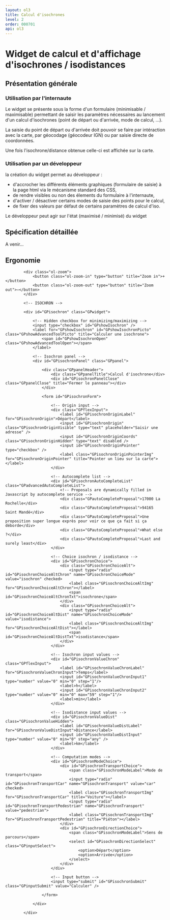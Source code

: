 ```yaml
---
layout: ol3
title: Calcul d'isochrones
level: 2
order: 000701
api: ol3
---
```


# Widget de calcul et d'affichage d'isochrones / isodistances

## Présentation générale

### Utilisation par l'internaute

Le widget se présente sous la forme d'un formulaire (minimisable / maximisable) permettant de saisir les paramètres nécessaires au lancement d'un calcul d'isochrones (point de départ ou d'arrivée, mode de calcul, ...).

La saisie du point de départ ou d'arrivée doit pouvoir se faire par intéraction avec la carte, par géocodage (géocodeur IGN) ou par saisie directe de coordonnées.

Une fois l'isochrone/distance obtenue celle-ci est affichée sur la carte.

### Utilisation par un développeur

la création du widget permet au développeur :

* d'accrocher les différents éléments graphiques (formulaire de saisie) à la page html via le mécanisme standard des CSS,
* de rendre visibles ou non des élements du formulaire à l'internaute,
* d'activer / désactiver certains modes de saisie des points pour le calcul,
* de fixer des valeurs par défaut de certains paramètres de calcul d'iso.

Le développeur peut agir sur l'état (maximisé / minimisé) du widget

## Spécification détaillée

A venir...

## Ergonomie
    

<div id="viewerDiv">
            
            <div class="ol-zoom">
                <button class="ol-zoom-in" type="button" title="Zoom in">+</button>
                <button class="ol-zoom-out" type="button" title="Zoom out">−</button>
            </div>
            
            <!-- ISOCHRON -->
            
            <div id="GPisochron" class="GPwidget">
                
                <!-- Hidden checkbox for minimizing/maximizing -->
                <input type="checkbox" id="GPshowIsochron" />
                <label for="GPshowIsochron" id="GPshowIsochronPicto" class="GPshowAdvancedToolPicto" title="Calculer une isochrone">
                    <span id="GPshowIsochronOpen" class="GPshowAdvancedToolOpen"></span>
                </label>
                
                <!-- Isochron panel -->
                <div id="GPisochronPanel" class="GPpanel">
                
                    <div class="GPpanelHeader">
                        <div class="GPpanelTitle">Calcul d'isochrone</div>
                        <div id="GPisochronPanelClose" class="GPpanelClose" title="Fermer le panneau"></div>
                    </div>
                    
                    <form id="GPisochronForm">
                        
                        <!-- Origin input -->
                        <div class="GPflexInput">
                            <label id="GPisochronOriginLabel" for="GPisochronOrigin">Départ</label>
                            <input id="GPisochronOrigin" class="GPisochronOriginVisible" type="text" placeholder="Saisir une adresse" />
                            <input id="GPisochronOriginCoords" class="GPisochronOriginHidden" type="text" disabled />
                            <input id="GPisochronOriginPointer" type="checkbox" />
                            <label class="GPisochronOriginPointerImg" for="GPisochronOriginPointer" title="Pointer un lieu sur la carte"></label>
                        </div>
                        
                        <!-- Autocomplete list -->
                        <div id="GPisochronAutoCompleteList" class="GPadvancedAutoCompleteList">
                            <!-- Proposals are dynamically filled in Javascript by autocomplete service -->
                            <div class="GPautoCompleteProposal">17000 La Rochelle</div>
                            <div class="GPautoCompleteProposal">94165 Saint Mandé</div>
                            <div class="GPautoCompleteProposal">Une proposition super longue exprès pour voir ce que ça fait si ça déborde</div>
                            <div class="GPautoCompleteProposal">What else ?</div>
                            <div class="GPautoCompleteProposal">Last and surely least</div>
                        </div>
                        
                        <!-- Choice isochron / isodistance -->
                        <div id="GPisochronChoice">
                            <div class="GPisochronChoiceAlt">
                                <input type="radio" id="GPisochronChoiceAltChron" name="GPisochronChoiceMode" value="isochron" checked>
                                <label class="GPisochronChoiceAltImg" for="GPisochronChoiceAltChron"></label>
                                <span id="GPisochronChoiceAltChronTxt">isochrone</span>
                            </div>
                            <div class="GPisochronChoiceAlt">
                                <input type="radio" id="GPisochronChoiceAltDist" name="GPisochronChoiceMode" value="isodistance">
                                <label class="GPisochronChoiceAltImg" for="GPisochronChoiceAltDist"></label>
                                <span id="GPisochronChoiceAltDistTxt">isodistance</span>
                            </div>
                        </div>
                        
                        <!-- Isochron input values -->
                        <div id="GPisochronValueChron" class="GPflexInput">
                            <label id="GPisochronValueChronLabel" for="GPisochronValueChronInput">Temps</label>
                            <input id="GPisochronValueChronInput1" type="number" value="0" min="0" step="1"/>
                            <label>h</label>
                            <input id="GPisochronValueChronInput2" type="number" value="0" min="0" max="59" step="1"/>
                            <label>min</label>
                        </div>
                        
                        <!-- Isodistance input values -->
                        <div id="GPisochronValueDist" class="GPisochronValueHidden">
                            <label id="GPisochronValueDistLabel" for="GPisochronValueDistInput">Distance</label>
                            <input id="GPisochronValueDistInput" type="number" value="0" min="0" step="any" />
                            <label>km</label>
                        </div>
                        
                        <!-- Computation modes -->
                        <div id="GPisochronModeChoice">
                            <div id="GPisochronTransportChoice">
                                <span class="GPisochronModeLabel">Mode de transport</span>
                                <input type="radio" id="GPisochronTransportCar" name="GPisochronTransport" value="car" checked>
                                <label class="GPisochronTransportImg" for="GPisochronTransportCar" title="Voiture"></label>
                                <input type="radio" id="GPisochronTransportPedestrian" name="GPisochronTransport" value="pedestrian">
                                <label class="GPisochronTransportImg" for="GPisochronTransportPedestrian" title="Piéton"></label>
                            </div>
                            <div id="GPisochronDirectionChoice">
                                <span class="GPisochronModeLabel">Sens de parcours</span>
                                <select id="GPisochronDirectionSelect" class="GPinputSelect">
                                    <option>Départ</option>
                                    <option>Arrivée</option>
                                </select>
                            </div>
                        </div>
                        
                        <!-- Input button -->
                        <input type="submit" id="GPisochronSubmit" class="GPinputSubmit" value="Calculer" />
                        
                    </form>
                    
                </div>
            
            </div>
            
</div>
        
